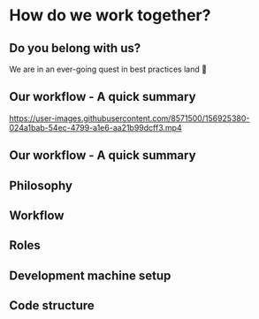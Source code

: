 # How do we work together?

## Do you belong with us?

We are in an ever-going quest in best practices land 💜

## Our workflow - A quick summary


https://user-images.githubusercontent.com/8571500/156925380-024a1bab-54ec-4799-a1e6-aa21b99dcff3.mp4


## Our workflow - A quick summary

## Philosophy

## Workflow

## Roles

## Development machine setup

## Code structure




